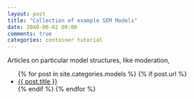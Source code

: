 ```yaml
---
layout: post
title: "Collection of example SEM Models"
date: 2040-06-02 00:00
comments: true
categories: container tutorial
---
```


<a name="top"></a>
Articles on particular model structures, like moderation,

<ul>
  {% for post in site.categories.models %}
	{% if post.url %}
		<li><a href="{{ post.url }}">{{ post.title }}</a></li>
	{% endif %}
  {% endfor %}
</ul>
